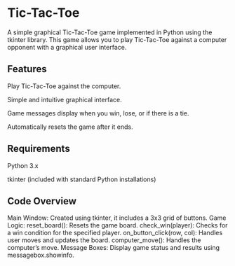 # Tic-Tac-Toe
A simple graphical Tic-Tac-Toe game implemented in Python using the tkinter library. This game allows you to play Tic-Tac-Toe against a computer opponent with a graphical user interface.

## Features
Play Tic-Tac-Toe against the computer.

Simple and intuitive graphical interface.

Game messages display when you win, lose, or if there is a tie.

Automatically resets the game after it ends.

## Requirements
Python 3.x

tkinter (included with standard Python installations)

## Code Overview

Main Window: Created using tkinter, it includes a 3x3 grid of buttons.
Game Logic:
reset_board(): Resets the game board.
check_win(player): Checks for a win condition for the specified player.
on_button_click(row, col): Handles user moves and updates the board.
computer_move(): Handles the computer’s move.
Message Boxes: Display game status and results using messagebox.showinfo.
